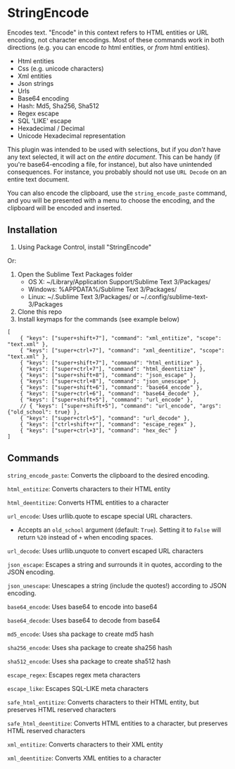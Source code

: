 StringEncode
============

Encodes text. "Encode" in this context refers to HTML entities or URL encoding, not character encodings. Most of these commands work in both directions (e.g. you can encode *to* html entities, or *from* html entities).

- Html entities
- Css (e.g. unicode characters)
- Xml entities
- Json strings
- Urls
- Base64 encoding
- Hash: Md5, Sha256, Sha512
- Regex escape
- SQL 'LIKE' escape
- Hexadecimal / Decimal
- Unicode Hexadecimal representation

This plugin was intended to be used with selections, but if you *don't* have any text selected, it will act on *the entire document*. This can be handy (if you're base64-encoding a file, for instance), but also have unintended consequences. For instance, you probably should not use `URL Decode` on an entire text document.

You can also encode the clipboard, use the `string_encode_paste` command, and you will be presented with a menu to choose the encoding, and the clipboard will be encoded and inserted.

Installation
------------

1. Using Package Control, install "StringEncode"

Or:

1. Open the Sublime Text Packages folder
	- OS X: ~/Library/Application Support/Sublime Text 3/Packages/
	- Windows: %APPDATA%/Sublime Text 3/Packages/
	- Linux: ~/.Sublime Text 3/Packages/ or ~/.config/sublime-text-3/Packages
2. Clone this repo
3. Install keymaps for the commands (see example below)
```
[
	{ "keys": ["super+shift+7"], "command": "xml_entitize", "scope": "text.xml" },
	{ "keys": ["super+ctrl+7"], "command": "xml_deentitize", "scope": "text.xml" },
	{ "keys": ["super+shift+7"], "command": "html_entitize" },
	{ "keys": ["super+ctrl+7"], "command": "html_deentitize" },
	{ "keys": ["super+shift+8"], "command": "json_escape" },
	{ "keys": ["super+ctrl+8"], "command": "json_unescape" },
	{ "keys": ["super+shift+6"], "command": "base64_encode" },
	{ "keys": ["super+ctrl+6"], "command": "base64_decode" },
	{ "keys": ["super+shift+5"], "command": "url_encode" },
	// { "keys": ["super+shift+5"], "command": "url_encode", "args": {"old_school": true} },
	{ "keys": ["super+ctrl+5"], "command": "url_decode" },
	{ "keys": ["ctrl+shift+r"], "command": "escape_regex" },
	{ "keys": ["super+ctrl+3"], "command": "hex_dec" }
]
```

Commands
--------

`string_encode_paste`: Converts the clipboard to the desired encoding.

`html_entitize`: Converts characters to their HTML entity

`html_deentitize`: Converts HTML entities to a character

`url_encode`: Uses urllib.quote to escape special URL characters.
- Accepts an `old_school` argument (default: `True`). Setting it to `False` will return `%20` instead of `+` when encoding spaces.

`url_decode`: Uses urllib.unquote to convert escaped URL characters

`json_escape`: Escapes a string and surrounds it in quotes, according to the JSON encoding.

`json_unescape`: Unescapes a string (include the quotes!) according to JSON encoding.

`base64_encode`: Uses base64 to encode into base64

`base64_decode`: Uses base64 to decode from base64

`md5_encode`: Uses sha package to create md5 hash

`sha256_encode`: Uses sha package to create sha256 hash

`sha512_encode`: Uses sha package to create sha512 hash

`escape_regex`: Escapes regex meta characters

`escape_like`: Escapes SQL-LIKE meta characters

`safe_html_entitize`: Converts characters to their HTML entity, but preserves HTML reserved characters

`safe_html_deentitize`: Converts HTML entities to a character, but preserves HTML reserved characters

`xml_entitize`: Converts characters to their XML entity

`xml_deentitize`: Converts XML entities to a character
